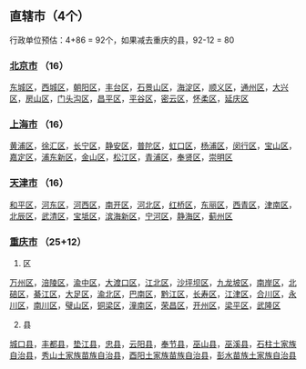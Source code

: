 ## 直辖市（4个）

行政单位预估：4+86 = 92个，如果减去重庆的县，92-12 = 80

### [北京市](链接) （16）

[东城区](链接)，[西城区](链接)，[朝阳区](链接)，[丰台区](链接)，[石景山区](链接)，[海淀区](链接)，[顺义区](链接)，[通州区](链接)，[大兴区](链接)，[房山区](链接)，[门头沟区](链接)，[昌平区](链接)，[平谷区](链接)，[密云区](链接)，[怀柔区](链接)，[延庆区](链接)

### [上海市](链接) （16）

[黄浦区](链接)，[徐汇区](链接)，[长宁区](链接)，[静安区](链接)，[普陀区](链接)，[虹口区](链接)，[杨浦区](链接)，[闵行区](链接)，[宝山区](链接)，[嘉定区](链接)，[浦东新区](链接)，[金山区](链接)，[松江区](链接)，[青浦区](链接)，[奉贤区](链接)，[崇明区](链接)

### [天津市](链接) （16）

[和平区](链接)，[河东区](链接)，[河西区](链接)，[南开区](链接)，[河北区](链接)，[红桥区](链接)，[东丽区](链接)，[西青区](链接)，[津南区](链接)，[北辰区](链接)，[武清区](链接)，[宝坻区](链接)，[滨海新区](链接)，[宁河区](链接)，[静海区](链接)，[蓟州区](链接)

### [重庆市](链接) （25+12）

1. 区

[万州区](链接)，[涪陵区](链接)，[渝中区](链接)，[大渡口区](链接)，[江北区](链接)，[沙坪坝区](链接)，[九龙坡区](链接)，[南岸区](链接)，[北碚区](链接)，[綦江区](链接)，[大足区](链接)，[渝北区](链接)，[巴南区](链接)，[黔江区](链接)，[长寿区](链接)，[江津区](链接)，[合川区](链接)，[永川区](链接)，[南川区](链接)，[璧山区](链接)，[铜梁区](链接)，[潼南区](链接)，[荣昌区](链接)，[开州区](链接)，[梁平区](链接)，[武隆区](链接)

2. 县

[城口县](链接)，[丰都县](链接)，[垫江县](链接)，[忠县](链接)，[云阳县](链接)，[奉节县](链接)，[巫山县](链接)，[巫溪县](链接)，[石柱土家族自治县](链接)，[秀山土家族苗族自治县](链接)，[酉阳土家族苗族自治县](链接)，[彭水苗族土家族自治县](链接)
